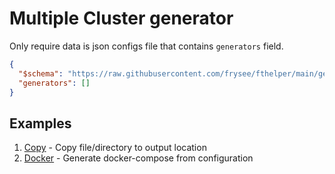 # Multiple Cluster generator

Only require data is json configs file that contains `generators` field.

```json
{
  "$schema": "https://raw.githubusercontent.com/frysee/fthelper/main/generator/schema/generator.json",
  "generators": []
}
```

## Examples

1. [Copy](./example/copy) - Copy file/directory to output location
2. [Docker](./example/docker) - Generate docker-compose from configuration
